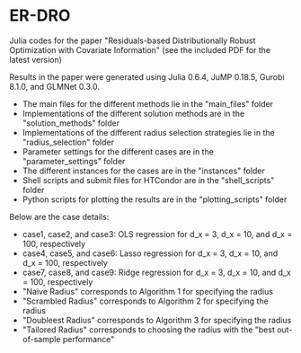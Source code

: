 # ER-DRO

Julia codes for the paper "Residuals-based Distributionally Robust Optimization with Covariate Information" (see the included PDF for the latest version)

Results in the paper were generated using Julia 0.6.4, JuMP 0.18.5, Gurobi 8.1.0, and GLMNet 0.3.0.

* The main files for the different methods lie in the "main_files" folder
* Implementations of the different solution methods are in the "solution_methods" folder
* Implementations of the different radius selection strategies lie in the "radius_selection" folder
* Parameter settings for the different cases are in the "parameter_settings" folder
* The different instances for the cases are in the "instances" folder
* Shell scripts and submit files for HTCondor are in the "shell_scripts" folder
* Python scripts for plotting the results are in the "plotting_scripts" folder


Below are the case details:
* case1, case2, and case3: OLS regression for d_x = 3, d_x = 10, and d_x = 100, respectively
* case4, case5, and case6: Lasso regression for d_x = 3, d_x = 10, and d_x = 100, respectively
* case7, case8, and case9: Ridge regression for d_x = 3, d_x = 10, and d_x = 100, respectively
* "Naive Radius" corresponds to Algorithm 1 for specifying the radius
* "Scrambled Radius" corresponds to Algorithm 2 for specifying the radius
* "Doubleest Radius" corresponds to Algorithm 3 for specifying the radius
* "Tailored Radius" corresponds to choosing the radius with the "best out-of-sample performance"

